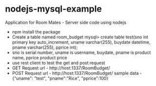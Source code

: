 # nodejs-mysql-example
Application for Room Mates - Server side code using nodejs

- npm install the package
- Create a table named room_budget
  mysql> create table test(sno int primary key auto_increment, uname varchar(255),
  buydate datetime, pname varchar(255), pprice int);
- sno is serial number, uname is username, buydate, pname is product name, pprice product price
- use rest client to test the get and post request
- GET Request
  url - http://host:1337/RoomBudget/
- POST Request
  url - http://host:1337/RoomBudget/
  sample data - {"uname": "test", "pname":"Rice", "pprice":100}

  
